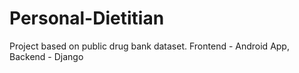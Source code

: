 # Personal-Dietitian
Project based on public drug bank dataset. Frontend - Android App, Backend - Django
